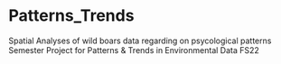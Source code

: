 # Patterns_Trends
Spatial Analyses of wild boars data regarding on psycological patterns Semester Project for Patterns &amp; Trends in Environmental Data FS22
